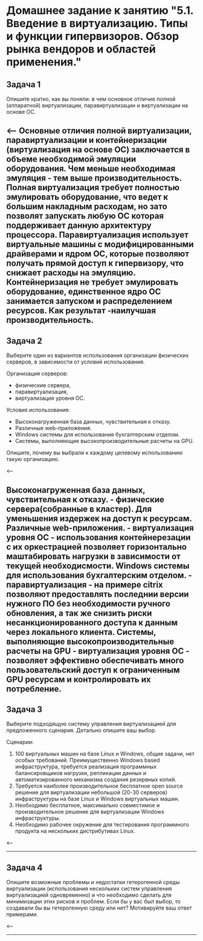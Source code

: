 # Домашнее задание к занятию "5.1. Введение в виртуализацию. Типы и функции гипервизоров. Обзор рынка вендоров и областей применения."
## Задача 1

Опишите кратко, как вы поняли: в чем основное отличие полной (аппаратной) виртуализации, паравиртуализации и виртуализации на основе ОС.

<--
Основные отличия полной виртуализации, паравиртуализации и контейнеризации (виртуализация на основе ОС) заключается в объеме необходимой эмуляции оборудования. Чем меньше необходимая эмуляция - тем выше производительность.
Полная виртуализация требует полностью эмулировать оборудование, что ведет к большим накладным расходам, но зато позволят запускать любую ОС которая поддерживает данную архитектуру процессора. 
Паравиртуализация использует виртуальные машины с модифицированными драйверами и ядром ОС, которые позволяют получать прямой доступ к гипервизору, что снижает расходы на эмуляцию. 
Контейнеризация не требует эмулировать оборудование, единственное ядро ОС занимается запуском и распределением ресурсов. Как результат -наилучшая производительность.
----
## Задача 2

Выберите один из вариантов использования организации физических серверов, в зависимости от условий использования.

Организация серверов:
- физические сервера,
- паравиртуализация,
- виртуализация уровня ОС.

Условия использования:
- Высоконагруженная база данных, чувствительная к отказу.
- Различные web-приложения.
- Windows системы для использования бухгалтерским отделом.
- Системы, выполняющие высокопроизводительные расчеты на GPU.

Опишите, почему вы выбрали к каждому целевому использованию такую организацию.

<--

Высоконагруженная база данных, чувствительная к отказу. - физические сервера(собранные в кластер). Для уменьшения издержек на доступ к ресурсам.
Различные web-приложения. - виртуализация уровня ОС - использования контейнерезации с их оркестрацией позволяет горизонтально маштабировать нагрузки в зависимости от текущей необходисмости.
Windows системы для использования бухгалтерским отделом. - паравиртуализация - на примере citrix позволяют предоставлять последнии версии нужного ПО без необходимости ручного обновления, а так же снизить риски несанкционированного доступа к данным через локального клиента.
Системы, выполняющие высокопроизводительные расчеты на GPU - виртуализация уровня ОС - позволяет эффективно обеспечивать много пользовательский доступ к ограниченным GPU ресурсам и контролировать их потребление.
----
## Задача 3

Выберите подходящую систему управления виртуализацией для предложенного сценария. Детально опишите ваш выбор.

Сценарии:

1. 100 виртуальных машин на базе Linux и Windows, общие задачи, нет особых требований. Преимущественно Windows based инфраструктура, требуется реализация программных балансировщиков нагрузки, репликации данных и автоматизированного механизма создания резервных копий.
2. Требуется наиболее производительное бесплатное open source решение для виртуализации небольшой (20-30 серверов) инфраструктуры на базе Linux и Windows виртуальных машин.
3. Необходимо бесплатное, максимально совместимое и производительное решение для виртуализации Windows инфраструктуры.
4. Необходимо рабочее окружение для тестирования программного продукта на нескольких дистрибутивах Linux.

<--

----
## Задача 4

Опишите возможные проблемы и недостатки гетерогенной среды виртуализации (использования нескольких систем управления виртуализацией одновременно) и что необходимо сделать для минимизации этих рисков и проблем. Если бы у вас был выбор, то создавали бы вы гетерогенную среду или нет? Мотивируйте ваш ответ примерами.

<--

----